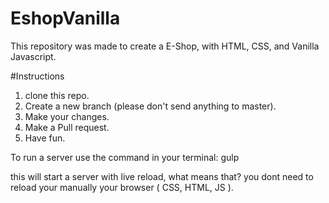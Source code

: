 # EshopVanilla
This repository was made to create a E-Shop, with HTML, CSS, and Vanilla Javascript.

#Instructions

1) clone this repo.
2) Create a new branch (please don't send anything to master).
3) Make your changes.
4) Make a Pull request.
5) Have fun.

To run a server use the command in your terminal: gulp

this will start a server with live reload, what means that? you dont need to reload your manually your browser ( CSS, HTML, JS ).

